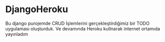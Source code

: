 # DjangoHeroku

Bu django purojemde CRUD İşlemlerini gerçekleştirdiğimiz bir TODO uygulaması oluşturduk.
Ve devamında Heroku kullnarak internet ortamıda yayınladım

